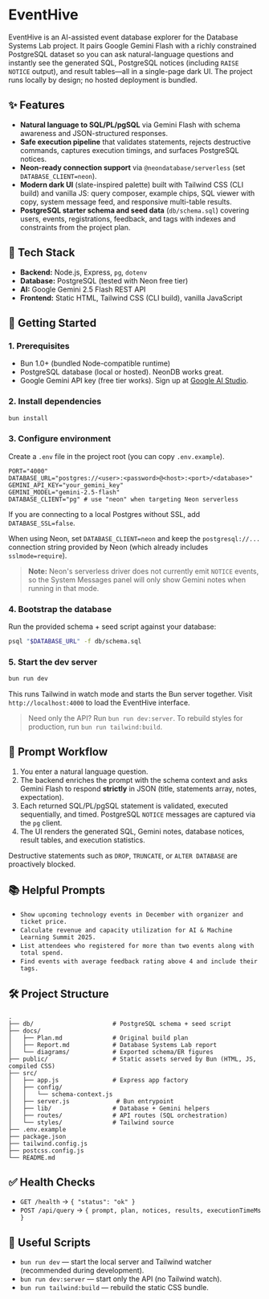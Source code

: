 # EventHive

EventHive is an AI-assisted event database explorer for the Database Systems Lab project. It pairs Google Gemini Flash with a richly constrained PostgreSQL dataset so you can ask natural-language questions and instantly see the generated SQL, PostgreSQL notices (including `RAISE NOTICE` output), and result tables—all in a single-page dark UI. The project runs locally by design; no hosted deployment is bundled.

## ✨ Features

- **Natural language to SQL/PL/pgSQL** via Gemini Flash with schema awareness and JSON-structured responses.
- **Safe execution pipeline** that validates statements, rejects destructive commands, captures execution timings, and surfaces PostgreSQL notices.
- **Neon-ready connection support** via `@neondatabase/serverless` (set `DATABASE_CLIENT=neon`).
- **Modern dark UI** (slate-inspired palette) built with Tailwind CSS (CLI build) and vanilla JS: query composer, example chips, SQL viewer with copy, system message feed, and responsive multi-table results.
- **PostgreSQL starter schema and seed data** (`db/schema.sql`) covering users, events, registrations, feedback, and tags with indexes and constraints from the project plan.

## 🧱 Tech Stack

- **Backend:** Node.js, Express, `pg`, `dotenv`
- **Database:** PostgreSQL (tested with Neon free tier)
- **AI:** Google Gemini 2.5 Flash REST API
- **Frontend:** Static HTML, Tailwind CSS (CLI build), vanilla JavaScript

## 🚀 Getting Started

### 1. Prerequisites

- Bun 1.0+ (bundled Node-compatible runtime)
- PostgreSQL database (local or hosted). NeonDB works great.
- Google Gemini API key (free tier works). Sign up at [Google AI Studio](https://aistudio.google.com/app/api-keys).

### 2. Install dependencies

```bash
bun install
```

### 3. Configure environment

Create a `.env` file in the project root (you can copy `.env.example`).

```env
PORT="4000"
DATABASE_URL="postgres://<user>:<password>@<host>:<port>/<database>"
GEMINI_API_KEY="your_gemini_key"
GEMINI_MODEL="gemini-2.5-flash"
DATABASE_CLIENT="pg" # use "neon" when targeting Neon serverless
```

If you are connecting to a local Postgres without SSL, add `DATABASE_SSL=false`.

When using Neon, set `DATABASE_CLIENT=neon` and keep the `postgresql://...` connection string provided by Neon (which already includes `sslmode=require`).

> **Note:** Neon\'s serverless driver does not currently emit `NOTICE` events, so the System Messages panel will only show Gemini notes when running in that mode.

### 4. Bootstrap the database

Run the provided schema + seed script against your database:

```bash
psql "$DATABASE_URL" -f db/schema.sql
```

### 5. Start the dev server

```bash
bun run dev
```

This runs Tailwind in watch mode and starts the Bun server together. Visit `http://localhost:4000` to load the EventHive interface.

> Need only the API? Run `bun run dev:server`. To rebuild styles for production, run `bun run tailwind:build`.

## 🧠 Prompt Workflow

1. You enter a natural language question.
2. The backend enriches the prompt with the schema context and asks Gemini Flash to respond **strictly** in JSON (title, statements array, notes, expectation).
3. Each returned SQL/PL/pgSQL statement is validated, executed sequentially, and timed. PostgreSQL `NOTICE` messages are captured via the `pg` client.
4. The UI renders the generated SQL, Gemini notes, database notices, result tables, and execution statistics.

Destructive statements such as `DROP`, `TRUNCATE`, or `ALTER DATABASE` are proactively blocked.

## 📚 Helpful Prompts

- `Show upcoming technology events in December with organizer and ticket price.`
- `Calculate revenue and capacity utilization for AI & Machine Learning Summit 2025.`
- `List attendees who registered for more than two events along with total spend.`
- `Find events with average feedback rating above 4 and include their tags.`

## 🛠 Project Structure

```text
.
├── db/                      # PostgreSQL schema + seed script
├── docs/
│   ├── Plan.md              # Original build plan
│   ├── Report.md            # Database Systems Lab report
│   └── diagrams/            # Exported schema/ER figures
├── public/                  # Static assets served by Bun (HTML, JS, compiled CSS)
├── src/
│   ├── app.js               # Express app factory
│   ├── config/
│   │   └── schema-context.js
│   ├── server.js             # Bun entrypoint
│   ├── lib/                 # Database + Gemini helpers
│   ├── routes/              # API routes (SQL orchestration)
│   └── styles/              # Tailwind source
├── .env.example
├── package.json
├── tailwind.config.js
├── postcss.config.js
└── README.md
```

## ✅ Health Checks

- `GET /health` → `{ "status": "ok" }`
- `POST /api/query` → `{ prompt, plan, notices, results, executionTimeMs }`

## 🧰 Useful Scripts

- `bun run dev` — start the local server and Tailwind watcher (recommended during development).
- `bun run dev:server` — start only the API (no Tailwind watch).
- `bun run tailwind:build` — rebuild the static CSS bundle.
